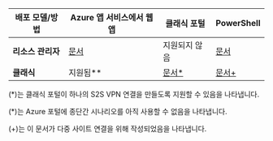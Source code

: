 | **배포 모델/방법** | **Azure 앱 서비스에서 웹앱** | **클래식 포털** | **PowerShell** |
| --- | --- | --- | --- |
| **리소스 관리자** |[문서](../articles/vpn-gateway/vpn-gateway-howto-site-to-site-resource-manager-portal.md) |지원되지 않음 |[문서](../articles/vpn-gateway/vpn-gateway-create-site-to-site-rm-powershell.md) |
| **클래식** |지원됨** |[문서*](../articles/vpn-gateway/vpn-gateway-site-to-site-create.md) |[문서+](../articles/vpn-gateway/vpn-gateway-multi-site.md) |

(*)는 클래식 포털이 하나의 S2S VPN 연결을 만들도록 지원할 수 있음을 나타냅니다.

(*)는 Azure 포털에 종단간 시나리오를 아직 사용할 수 없음을 나타냅니다.

(+)는 이 문서가 다중 사이트 연결을 위해 작성되었음을 나타냅니다.



<!--HONumber=Nov16_HO2-->


